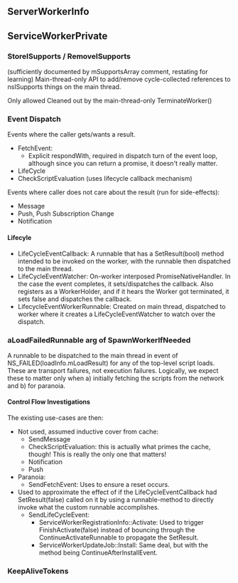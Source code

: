 ## ServerWorkerInfo ##



## ServiceWorkerPrivate ##

### StoreISupports / RemoveISupports ###

(sufficiently documented by mSupportsArray comment, restating for learning)
Main-thread-only API to add/remove cycle-collected references to nsISupports
things on the main thread.

Only allowed Cleaned out by the main-thread-only TerminateWorker()

### Event Dispatch ###

Events where the caller gets/wants a result.
* FetchEvent:
  * Explicit respondWith, required in dispatch turn of the event loop, although
    since you can return a promise, it doesn't really matter.
* LifeCycle
* CheckScriptEvaluation (uses lifecycle callback mechanism)

Events where caller does not care about the result (run for side-effects):
* Message
* Push, Push Subscription Change
* Notification


#### Lifecyle ####

* LifeCycleEventCallback: A runnable that has a SetResult(bool) method intended
  to be invoked on the worker, with the runnable then dispatched to the main
  thread.
* LifeCycleEventWatcher: On-worker interposed PromiseNativeHandler.  In the
  case the event completes, it sets/dispatches the callback.  Also registers as
  a WorkerHolder, and if it hears the Worker got terminated, it sets false and
  dispatches the callback.
* LifecycleEventWorkerRunnable: Created on main thread, dispatched to worker
  where it creates a LifeCycleEventWatcher to watch over the dispatch.

### aLoadFailedRunnable arg of SpawnWorkerIfNeeded ###

A runnable to be dispatched to the main thread in event of
NS_FAILED(loadInfo.mLoadResult) for any of the top-level script loads.  These
are transport failures, not execution failures.  Logically, we expect these to
matter only when a) initially fetching the scripts from the network and b) for
paranoia.

#### Control Flow Investigations ####

The existing use-cases are then:
* Not used, assumed inductive cover from cache:
  * SendMessage
  * CheckScriptEvaluation: this is actually what primes the cache, though!  This
    is really the only one that matters!
  * Notification
  * Push
* Paranoia:
  * SendFetchEvent: Uses to ensure a reset occurs.
* Used to approximate the effect of if the LifeCycleEventCallback had
  SetResult(false) called on it by using a runnable-method to directly invoke
  what the custom runnable accomplishes.
  * SendLifeCycleEvent:
    * ServiceWorkerRegistrationInfo::Activate: Used to trigger
      FinishActivate(false) instead of bouncing through the
      ContinueActivateRunnable to propagate the SetResult.
    * ServiceWorkerUpdateJob::Install: Same deal, but with the method being
      ContinueAfterInstallEvent.

### KeepAliveTokens ###
